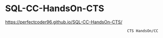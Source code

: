 # SQL-CC-HandsOn-CTS
https://perfectcoder96.github.io/SQL-CC-HandsOn-CTS/ 
                                                              
                                                           CTS HandsOn/CC 
